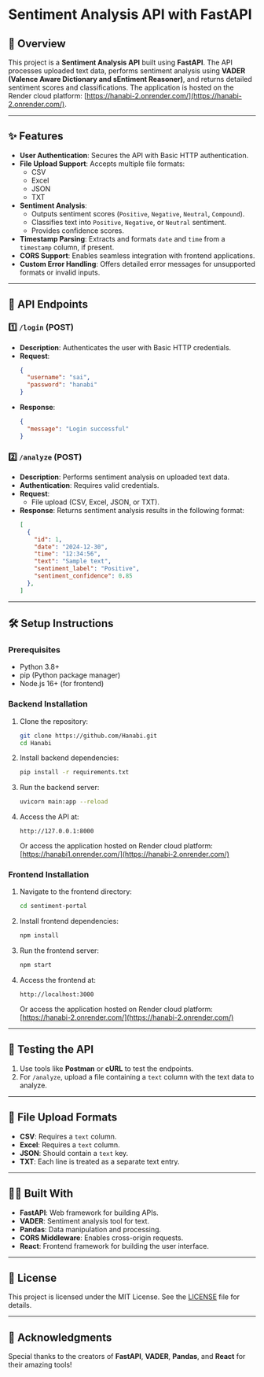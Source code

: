 # Sentiment Analysis API with FastAPI

## 📄 Overview

This project is a **Sentiment Analysis API** built using **FastAPI**. The API processes uploaded text data, performs sentiment analysis using **VADER (Valence Aware Dictionary and sEntiment Reasoner)**, and returns detailed sentiment scores and classifications. The application is hosted on the Render cloud platform: [https://hanabi-2.onrender.com/](https://hanabi-2.onrender.com/).

---

## ✨ Features

- **User Authentication**: Secures the API with Basic HTTP authentication.
- **File Upload Support**: Accepts multiple file formats:
  - CSV
  - Excel
  - JSON
  - TXT
- **Sentiment Analysis**:
  - Outputs sentiment scores (`Positive`, `Negative`, `Neutral`, `Compound`).
  - Classifies text into `Positive`, `Negative`, or `Neutral` sentiment.
  - Provides confidence scores.
- **Timestamp Parsing**: Extracts and formats `date` and `time` from a `timestamp` column, if present.
- **CORS Support**: Enables seamless integration with frontend applications.
- **Custom Error Handling**: Offers detailed error messages for unsupported formats or invalid inputs.

---

## 🚀 API Endpoints

### 1️⃣ `/login` (POST)
- **Description**: Authenticates the user with Basic HTTP credentials.
- **Request**:
  ```json
  {
    "username": "sai",
    "password": "hanabi"
  }
  ```
- **Response**:
  ```json
  {
    "message": "Login successful"
  }
  ```

### 2️⃣ `/analyze` (POST)
- **Description**: Performs sentiment analysis on uploaded text data.
- **Authentication**: Requires valid credentials.
- **Request**:
  - File upload (CSV, Excel, JSON, or TXT).
- **Response**: Returns sentiment analysis results in the following format:
  ```json
  [
    {
      "id": 1,
      "date": "2024-12-30",
      "time": "12:34:56",
      "text": "Sample text",
      "sentiment_label": "Positive",
      "sentiment_confidence": 0.85
    },
  ]
  ```

---

## 🛠️ Setup Instructions

### Prerequisites
- Python 3.8+
- pip (Python package manager)
- Node.js 16+ (for frontend)

### Backend Installation

1. Clone the repository:
   ```bash
   git clone https://github.com/Hanabi.git
   cd Hanabi
   ```

2. Install backend dependencies:
   ```bash
   pip install -r requirements.txt
   ```

3. Run the backend server:
   ```bash
   uvicorn main:app --reload
   ```

4. Access the API at:
   ```
   http://127.0.0.1:8000
   ```
   Or access the application hosted on Render cloud platform: [https://hanabi1.onrender.com/](https://hanabi-2.onrender.com/)

### Frontend Installation

1. Navigate to the frontend directory:
   ```bash
   cd sentiment-portal
   ```

2. Install frontend dependencies:
   ```bash
   npm install
   ```

3. Run the frontend server:
   ```bash
   npm start
   ```

4. Access the frontend at:
   ```
   http://localhost:3000
   ```
   Or access the application hosted on Render cloud platform: [https://hanabi-2.onrender.com/](https://hanabi-2.onrender.com/)

---

## 🧪 Testing the API

1. Use tools like **Postman** or **cURL** to test the endpoints.
2. For `/analyze`, upload a file containing a `text` column with the text data to analyze.

---

## 📂 File Upload Formats

- **CSV**: Requires a `text` column.
- **Excel**: Requires a `text` column.
- **JSON**: Should contain a `text` key.
- **TXT**: Each line is treated as a separate text entry.

---

## 🧑‍💻 Built With

- **FastAPI**: Web framework for building APIs.
- **VADER**: Sentiment analysis tool for text.
- **Pandas**: Data manipulation and processing.
- **CORS Middleware**: Enables cross-origin requests.
- **React**: Frontend framework for building the user interface.

---

## 📜 License

This project is licensed under the MIT License. See the [LICENSE](LICENSE) file for details.

---

## 🙌 Acknowledgments

Special thanks to the creators of **FastAPI**, **VADER**, **Pandas**, and **React** for their amazing tools!
